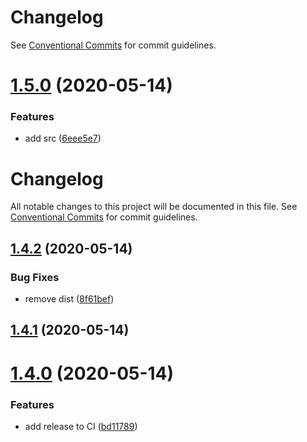 # Changelog

See
[Conventional Commits](https://conventionalcommits.org) for commit guidelines.

# [1.5.0](https://github.com/ilyaulyanov/action-assign-random-reviewer/compare/v1.4.2...v1.5.0) (2020-05-14)


### Features

* add src ([6eee5e7](https://github.com/ilyaulyanov/action-assign-random-reviewer/commit/6eee5e7c75a10fdb3a8ba9a9a5dc423364cb52ae))

# Changelog

All notable changes to this project will be documented in this file. See
[Conventional Commits](https://conventionalcommits.org) for commit guidelines.

## [1.4.2](https://github.com/ilyaulyanov/action-assign-random-reviewer/compare/v1.4.1...v1.4.2) (2020-05-14)


### Bug Fixes

* remove dist ([8f61bef](https://github.com/ilyaulyanov/action-assign-random-reviewer/commit/8f61bef3184a08b039c93fbac13d6162eb2b00e7))

## [1.4.1](https://github.com/ilyaulyanov/action-assign-random-reviewer/compare/v1.4.0...v1.4.1) (2020-05-14)

# [1.4.0](https://github.com/ilyaulyanov/action-assign-random-reviewer/compare/v1.3.0...v1.4.0) (2020-05-14)


### Features

* add release to CI ([bd11789](https://github.com/ilyaulyanov/action-assign-random-reviewer/commit/bd117898d501b1fdb2a3bffc189484635ab94391))
